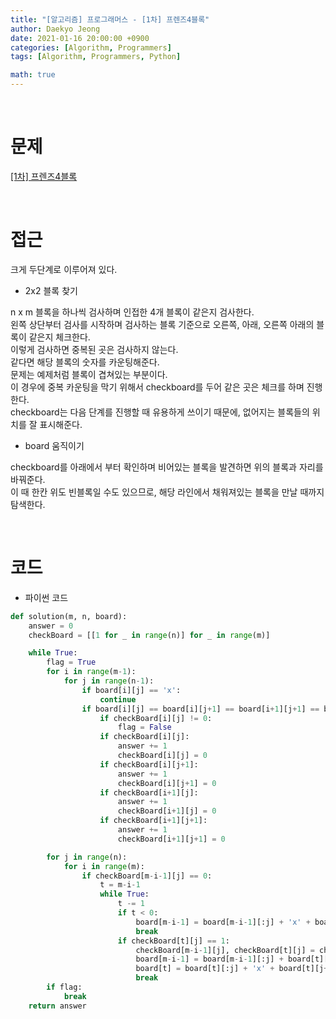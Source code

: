 ```yaml
---
title: "[알고리즘] 프로그래머스 - [1차] 프렌즈4블록"
author: Daekyo Jeong
date: 2021-01-16 20:00:00 +0900
categories: [Algorithm, Programmers]
tags: [Algorithm, Programmers, Python]

math: true
---
```


<br/>

# **문제**


[\[1차\] 프렌즈4블록](https://programmers.co.kr/learn/courses/30/lessons/17679)

<br/>

# **접근**  

크게 두단계로 이루어져 있다.

- 2x2 블록 찾기

n x m 블록을 하나씩 검사하며 인접한 4개 블록이 같은지 검사한다.  
왼쪽 상단부터 검사를 시작하며 검사하는 블록 기준으로 오른쪽, 아래, 오른쪽 아래의 블록이 같은지 체크한다.  
이렇게 검사하면 중복된 곳은 검사하지 않는다.  
같다면 해당 블록의 숫자를 카운팅해준다.  
문제는 예제처럼 블록이 겹쳐있는 부분이다.  
이 경우에 중복 카운팅을 막기 위해서 checkboard를 두어 같은 곳은 체크를 하며 진행한다.  
checkboard는 다음 단계를 진행할 때 유용하게 쓰이기 때문에, 없어지는 블록들의 위치를 잘 표시해준다.  

- board 움직이기  

checkboard를 아래에서 부터 확인하며 비어있는 블록을 발견하면 위의 블록과 자리를 바꿔준다.  
이 때 한칸 위도 빈블록일 수도 있으므로, 해당 라인에서 채워져있는 블록을 만날 때까지 탐색한다.  

<br/>

# **코드**


- 파이썬 코드   

```py
def solution(m, n, board):
    answer = 0
    checkBoard = [[1 for _ in range(n)] for _ in range(m)]

    while True:
        flag = True
        for i in range(m-1):
            for j in range(n-1):
                if board[i][j] == 'x':
                    continue
                if board[i][j] == board[i][j+1] == board[i+1][j+1] == board[i+1][j] :
                    if checkBoard[i][j] != 0:
                        flag = False
                    if checkBoard[i][j]:
                        answer += 1
                        checkBoard[i][j] = 0
                    if checkBoard[i][j+1]:
                        answer += 1
                        checkBoard[i][j+1] = 0
                    if checkBoard[i+1][j]:
                        answer += 1
                        checkBoard[i+1][j] = 0
                    if checkBoard[i+1][j+1]:
                        answer += 1
                        checkBoard[i+1][j+1] = 0

        for j in range(n):
            for i in range(m):
                if checkBoard[m-i-1][j] == 0:
                    t = m-i-1
                    while True:
                        t -= 1
                        if t < 0:
                            board[m-i-1] = board[m-i-1][:j] + 'x' + board[m-i-1][j+1:]
                            break
                        if checkBoard[t][j] == 1:
                            checkBoard[m-i-1][j], checkBoard[t][j] = checkBoard[t][j], checkBoard[m-i-1][j]
                            board[m-i-1] = board[m-i-1][:j] + board[t][j] + board[m-i-1][j+1:]
                            board[t] = board[t][:j] + 'x' + board[t][j+1:]
                            break
        if flag:
            break
    return answer
```


<br/>
